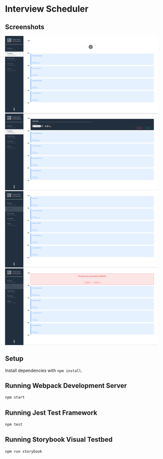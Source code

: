 # Interview Scheduler

## Screenshots
![](docs/1.png)
![](docs/2.png)
![](docs/3.png)
![](docs/4.png)

## Setup

Install dependencies with `npm install`.

## Running Webpack Development Server

```sh
npm start
```

## Running Jest Test Framework

```sh
npm test
```

## Running Storybook Visual Testbed

```sh
npm run storybook
```
